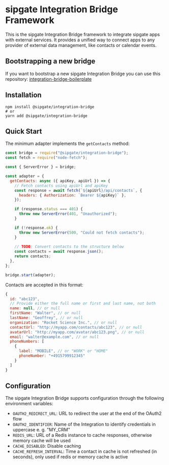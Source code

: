# sipgate Integration Bridge Framework

This is the sipgate Integration Bridge framework to integrate sipgate apps with external services. It provides a unified way to connect apps to any provider of external data management, like contacts or calendar events.

## Bootstrapping a new bridge

If you want to bootstrap a new sipgate Integration Bridge you can use this repository: [integration-bridge-boilerplate](https://github.com/sipgate/integration-bridge-boilerplate)

## Installation

```shell
npm install @sipgate/integration-bridge
# or
yarn add @sipgate/integration-bridge
```

## Quick Start

The minimum adapter implements the `getContacts` method:

```js
const bridge = require("@sipgate/integration-bridge");
const fetch = require("node-fetch");

const { ServerError } = bridge;

const adapter = {
  getContacts: async ({ apiKey, apiUrl }) => {
    // Fetch contacts using apiUrl and apiKey
    const response = await fetch(`${apiUrl}/api/contacts`, {
      headers: { Authorization: `Bearer ${apiKey}` },
    });

    if (response.status === 401) {
      throw new ServerError(401, "Unauthorized");
    }

    if (!response.ok) {
      throw new ServerError(500, "Could not fetch contacts");
    }
    
    // TODO: Convert contacts to the structure below
    const contacts = await response.json();
    return contacts;
  },
};

bridge.start(adapter);
```

Contacts are accepted in this format:

```js
{
  id: "abc123",
  // Provide either the full name or first and last name, not both
  name: null, // or null
  firstName: "Walter", // or null
  lastName: "Geoffrey", // or null
  organization: "Rocket Science Inc.", // or null
  contactUrl: "http://myapp.com/contacts/abc123", // or null
  avatarUrl: "http://myapp.com/avatar/abc123.png", // or null
  email: "walter@example.com", // or null
  phoneNumbers: [
    {
      label: "MOBILE", // or "WORK" or "HOME"
      phoneNumber: "+4915799912345"
    }
  ]
}
```

## Configuration

The sipgate Integration Bridge supports configuration through the following environment variables:

- `OAUTH2_REDIRECT_URL`: URL to redirect the user at the end of the OAuth2 flow
- `OAUTH2_IDENTIFIER`: Name of the Integration to identify credentials in uppercase e. g. "MY_CRM"
- `REDIS_URL`: URL of a Redis instance to cache responses, otherwise memory cache will be used
- `CACHE_DISABLED`: Disable caching
- `CACHE_REFRESH_INTERVAL`: Time a contact in cache is not refreshed (in seconds), only used if redis or memory cache is active
